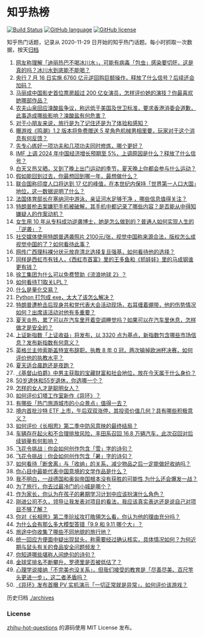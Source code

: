 # 知乎热榜
[![Build Status](https://github.com/ToWeLong/zhihu-hot-questions/workflows/CI/badge.svg)](https://github.com/ToWeLong/zhihu-hot-questions/actions)
[![GitHub language](https://img.shields.io/badge/language-golang-orange.svg)](https://golang.org/)
[![GitHub license](https://img.shields.io/github/license/ToWeLong/zhihu-hot-questions)](https://github.com/ToWeLong/zhihu-hot-questions/blob/main/LICENSE)

知乎热门话题，记录从 2020-11-29 日开始的知乎热门话题。每小时抓取一次数据，按天[归档](./archives)

<!-- BEGIN -->

1. [网友称理解「迪丽热巴不喝冰川水」，可能有病毒「包虫」感染要切肝，这是真的吗？冰川水到底能不能喝？](https://www.zhihu.com/question/661730580)
1. [央行 7 月 16 日实施 6760 亿元逆回购巨额操作，释放了什么信号？后续还会加码？](https://www.zhihu.com/question/661749750)
1. [马丽成中国影史首位票房超过 200 亿女演员，怎样评价她的演技？你最喜欢她哪部作品？](https://www.zhihu.com/question/661735145)
1. [农夫山泉回应溴酸盐争议，称远低于美国及世卫标准，要求香港消委会道歉，此事造成哪些影响？溴酸盐有何危害？](https://www.zhihu.com/question/661747813)
1. [对于小朋友来说，旅行是为了记住还是为了体验和感知？](https://www.zhihu.com/question/661237336)
1. [曝游戏《鸣潮》1.2 版本将免费赠送 5 星角色机械男相里要，玩家对于这个消息有何反馈？](https://www.zhihu.com/question/661581002)
1. [先专心练好一项功夫和几项功夫同时修炼，哪个更好？](https://www.zhihu.com/question/661398325)
1. [IMF 上调 2024 年中国经济增长预期至 5%，上调原因是什么？释放了什么信号？](https://www.zhihu.com/question/661782787)
1. [白天又热又晒，又到了晚上出门运动的季节，夏天晚上你都会参与什么运动？](https://www.zhihu.com/question/661420783)
1. [假如能回到过去，你最想回到哪一年，最想做什么？](https://www.zhihu.com/question/661639860)
1. [联合国称印度人口将达到 17 亿的峰值，在本世纪内保持「世界第一人口大国」地位，这一数据说明了什么？](https://www.zhihu.com/question/661673271)
1. [法国体育部长在塞纳河中游泳，亲证河水足够干净 ，哪些信息值得关注？](https://www.zhihu.com/question/661674355)
1. [特朗普枪击案嫌犯手机被破解，其手机中都记录了哪些内容？是否能从中得知嫌疑人的作案动机？](https://www.zhihu.com/question/661752545)
1. [女生用 10 年从专科成功逆袭博士，她是怎么做到的？普通人如何实现人生的「逆袭」？](https://www.zhihu.com/question/661515535)
1. [社交媒体使用特朗普遇袭照片 2100元/张，视觉中国称来源合法，版权怎么成视觉中国的了？如何看待此事？](https://www.zhihu.com/question/661686333)
1. [网传广西理科裸分状元放弃清北选择复旦强基，如何看待他的选择？](https://www.zhihu.com/question/661509922)
1. [同样是西虹市有钱人，《西虹市首富》里的王多鱼和《抓娃娃》里的马成钢谁更有钱？](https://www.zhihu.com/question/661609913)
1. [徐工集团为什么可以免费赞助《流浪地球 2》？](https://www.zhihu.com/question/581822066)
1. [如何看待T1取关LPL？](https://www.zhihu.com/question/661751914)
1. [什么是量化交易？](https://www.zhihu.com/question/37561522)
1. [Python 打包成 exe，太大了该怎么解决？](https://www.zhihu.com/question/281858271)
1. [特朗普遭枪击后现身共和党代表大会活动现场，右耳缠着绷带，他的伤势情况如何？出席该活动对他有多重要？](https://www.zhihu.com/question/661737998)
1. [夏天炎热，累了可以在汽车里开着空调睡觉吗？如果可以在汽车里休息，怎样做才是安全的？](https://www.zhihu.com/question/661147246)
1. [上证新指数「上证收益」将发布，以 3320 点为基点，新指数包含哪些市场信息？发布新指数有何意义？](https://www.zhihu.com/question/661730426)
1. [英格兰主帅索斯盖特宣布辞职，执教 8 年 0 冠，两次输掉欧洲杯决赛，如何评价他的执教水平？](https://www.zhihu.com/question/661775458)
1. [夏天适合晨跑还是夜跑？](https://www.zhihu.com/question/658913522)
1. [《基督山伯爵》中男主获取的宝藏财富和社会地位，放在今天属于什么身价？](https://www.zhihu.com/question/660990822)
1. [50岁退休和55岁退休，你选哪一个？](https://www.zhihu.com/question/658564632)
1. [怎样的女人才是聪明女人？](https://www.zhihu.com/question/661568506)
1. [如何评价幻塔工作室新作《异环》？](https://www.zhihu.com/question/661739961)
1. [有哪些「热门旅游城市的小众景点」值得一去？](https://www.zhihu.com/question/661307775)
1. [境内首批沙特 ETF 上市，午后双双涨停，其投资价值几何？具有哪些积极意义？](https://www.zhihu.com/question/661751196)
1. [如何评价《长相思》第二季中防风意映的最终结局？](https://www.zhihu.com/question/661519172)
1. [车辆存在起火和不合理排放风险，丰田系召回 16.8 万辆汽车，此次召回对后续销量有何影响？](https://www.zhihu.com/question/661685258)
1. [飞花令挑战｜你会如何创作包含「雪」字的诗句？](https://www.zhihu.com/question/661636727)
1. [飞花令挑战｜你会如何创作包含「暑」字的诗句？](https://www.zhihu.com/question/661639168)
1. [如何看待「断舍离」与「收纳」的关系，减少物品之后一定能做好收纳吗？](https://www.zhihu.com/question/655160352)
1. [你心目中最能代表中国意境的文学作品是什么？](https://www.zhihu.com/question/661161841)
1. [我不明白，一战德国和奥匈帝国根本没有获胜的可能性,为什么还会爆发一战？](https://www.zhihu.com/question/648093240)
1. [为了旅行，你去过最冷门的小城是哪个？](https://www.zhihu.com/question/661265023)
1. [作为家长，你认为在孩子的暑期学习计划中应该扮演什么角色？](https://www.zhihu.com/question/660702695)
1. [刚进公司不久，领导让我发表对项目的看法，我应该真实表达还是说自己对项目不够了解？](https://www.zhihu.com/question/660814192)
1. [你对《长相思》第二季玱玹攻打皓翎怎么看，你认为他的理由充分吗？](https://www.zhihu.com/question/661730314)
1. [为什么会有那么多大模型答错「9.9 和 9.11 哪个大」？](https://www.zhihu.com/question/661748547)
1. [旅途中你收集了哪些不同地貌的旅行地？](https://www.zhihu.com/question/660620579)
1. [统一回应方便面中疑出现鼠头，称需要经过确认核实，具体情况如何？为何近期与鼠头有关的食品安全问题频发？](https://www.zhihu.com/question/661735591)
1. [你知道哪些堪称人间绝句的诗句？](https://www.zhihu.com/question/656898381)
1. [金球奖排名不断攀升，罗德里是否被低估了？](https://www.zhihu.com/question/661537328)
1. [心理学说接纳「不完美也没关系」，但我们接受的教育是「尽善尽美、百尺竿头更进一步」，这二者矛盾吗？](https://www.zhihu.com/question/661567892)
1. [《异环》发布首曝 PV 实机演示「一切正常就是异常」，如何评价该游戏？](https://www.zhihu.com/question/661740421)

<!-- END -->

历史归档 [./archives](./archives)


### License
[zhihu-hot-questions](https://github.com/towelong/zhihu-hot-questions) 的源码使用 MIT License 发布。